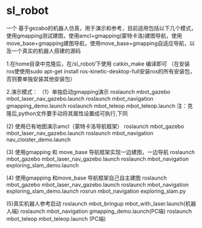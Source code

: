 # sl_robot
 一个 基于gezabo的机器人仿真，用于演示和参考，目前适用包括以下几个模式，使用gmapping测试建图，使用amcl+gmapping(蒙特卡洛)建图导航，使用move_base+gmapping建图导航，使用move_base+gmapping自适应导航，以及一个真实的机器人搭建的源码

1.在home目录中克隆后，在/sl_robot/下使用 catkin_make 编译即可
（在安装ros使使用sudo apt-get install ros-kinetic-desktop-full安装ros的所有安装包，否则要单独安装其他安装包）

2.演示模式：
（1）单独启动gmapping演示
  roslaunch mbot_gazebo mbot_laser_nav_gazebo.launch
  roslaunch mbot_navigation gmapping_demo.launch
  roslaunch mbot_teleop mbot_teleop.launch 
  注：克隆后,python文件要手动将其属性设置成可执行,下同
  
  (2) 使用已有地图演示amcl（蒙特卡洛导航框架）
   roslaunch mbot_gazebo mbot_laser_nav_gazebo.launch
   roslaunch mbot_navigation nav_cloister_demo.launch

  (3) 使用gmapping 和 move_base 导航框架实现一边建图，一边导航
  roslaunch mbot_gazebo mbot_laser_nav_gazebo.launch
  roslaunch mbot_navigation exploring_slam_demo.launch

  (4) 使用gmapping 和move_base 导航框架自己自主建图
  roslaunch mbot_gazebo mbot_laser_nav_gazebo.launch
  roslaunch mbot_navigation exploring_slam_demo.launch
  rosrun mbot_navigation exploring_slam.py

  (5)真实机器人参考启动
  roslaunch mbot_bringup mbot_with_laser.launch(机器人端)
  roslaunch mbot_navigation gmapping_demo.launch(PC端)
  roslaunch mbot_teleop mbot_teleop.launch (PC端)
